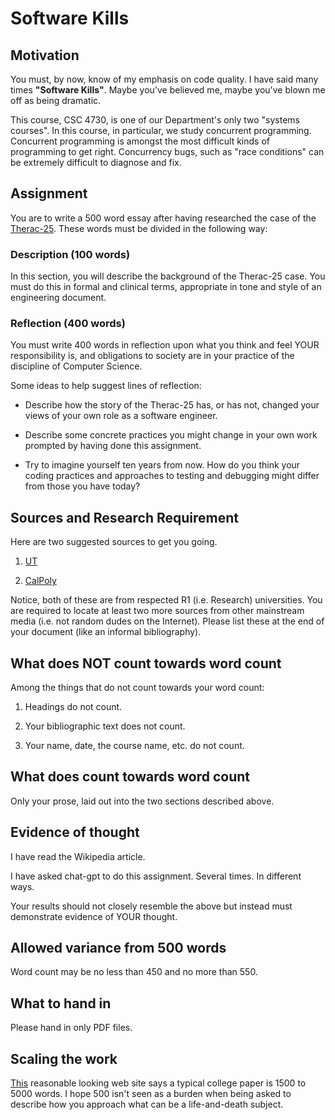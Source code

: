 # Software Kills

## Motivation

You must, by now, know of my emphasis on code quality. I have said many
times **"Software Kills"**. Maybe you've believed me, maybe you've blown
me off as being dramatic.

This course, CSC 4730, is one of our Department's only two "systems
courses". In this course, in particular, we study concurrent
programming. Concurrent programming is amongst the most difficult kinds
of programming to get right. Concurrency bugs, such as "race conditions"
can be extremely difficult to diagnose and fix.

## Assignment

You are to write a 500 word essay after having researched the case of
the [Therac-25](<https://en.wikipedia.org/wiki/Therac-25>). These words
must be divided in the following way:

### Description (100 words)

In this section, you will describe the background of the Therac-25 case.
You must do this in formal and clinical terms, appropriate in tone and
style of an engineering document.

### Reflection (400 words)

You must write 400 words in reflection upon what you think and feel YOUR
responsibility is, and obligations to society are in your practice of
the discipline of Computer Science.

Some ideas to help suggest lines of reflection:

* Describe how the story of the Therac-25 has, or has not, changed your
views of your own role as a software engineer.

* Describe some concrete practices you might change in your own work
prompted by having done this assignment.

* Try to imagine yourself ten years from now. How do you think your
coding practices and approaches to testing and debugging might differ
from those you have today?

## Sources and Research Requirement

Here are two suggested sources to get you going.

1. [UT](<https://ethicsunwrapped.utexas.edu/case-study/therac-25>)

2. [CalPoly](<http://users.csc.calpoly.edu/~jdalbey/SWE/Papers/THERAC25.html>)

Notice, both of these are from respected R1 (i.e. Research)
universities. You are required to locate at least two more sources from
other mainstream media (i.e. not random dudes on the Internet). Please
list these at the end of your document (like an informal bibliography).

## What does NOT count towards word count

Among the things that do not count towards your word count:

1. Headings do not count.

2. Your bibliographic text does not count.

3. Your name, date, the course name, etc. do not count.

## What does count towards word count

Only your prose, laid out into the two sections described above.

## Evidence of thought

I have read the Wikipedia article.

I have asked chat-gpt to do this assignment. Several times. In different
ways.

Your results should not closely resemble the above but instead must
demonstrate evidence of YOUR thought.

## Allowed variance from 500 words

Word count may be no less than 450 and no more than 550.

## What to hand in

Please hand in only PDF files.

## Scaling the work

[This](<https://www.scribbr.com/academic-essay/length/>) reasonable
looking web site says a typical college paper is 1500 to 5000 words. I
hope 500 isn't seen as a burden when being asked to describe how you
approach what can be a life-and-death subject.
